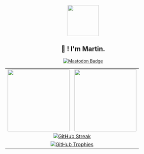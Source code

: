 <div id="header" align="center">
  <img src="https://media.tenor.com/dVVvVxCTXBMAAAAi/akirambow-smile-person.gif" width="100"/>
</div>

<h2 align="center">👋 ! I'm Martin.</h2>

<div id="badges" align="center">
  <a href="https://piaille.fr/@st4lwolf">
    <img src="https://img.shields.io/badge/mastodon-purple?style=for-the-badge&logo=mastodon&logoColor=white" alt="Mastodon Badge"/>
  </a>
</div>

<!-- Stats and Trophies -->
<table width="100%" align="center">
  <tr>
    <!-- GitHub Stats -->
    <td>
      <a href="https://github.com/Malwprotector">
        <img src="https://github-readme-stats.vercel.app/api?username=Malwprotector&theme=dark&show_icons=true&hide_border=true&count_private=true&include_all_commits=true" height="200" />
      </a>
    </td>
    <!-- Top Languages -->
    <td>
      <a href="https://github.com/Malwprotector">
        <img src="https://github-readme-stats.vercel.app/api/top-langs/?username=Malwprotector&exclude_repo=mc-seed-converter&theme=dark&langs_count=10&layout=compact&hide_border=true" height="200" />
      </a>
    </td>
  </tr>
  <tr>
    <!-- GitHub Streak -->
    <td colspan="2" align="center">
      <a href="https://github.com/Malwprotector">
        <img src="https://github-readme-streak-stats.herokuapp.com?user=Malwprotector&theme=cobalt&mode=weekly&hide_current_streak=true" alt="GitHub Streak" />
      </a>
    </td>
  </tr>
  <tr>
    <!-- GitHub Trophies -->
    <td colspan="2" align="center">
      <a href="https://github.com/Malwprotector">
        <img src="https://github-profile-trophy.vercel.app/?username=Malwprotector&theme=juicyfresh&title=-Issues" alt="GitHub Trophies" />
      </a>
    </td>
  </tr>
</table>


